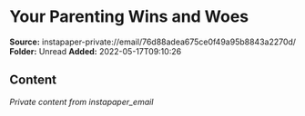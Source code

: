 # Your Parenting Wins and Woes

**Source:** instapaper-private://email/76d88adea675ce0f49a95b8843a2270d/
**Folder:** Unread
**Added:** 2022-05-17T09:10:26




## Content
*Private content from instapaper_email*
